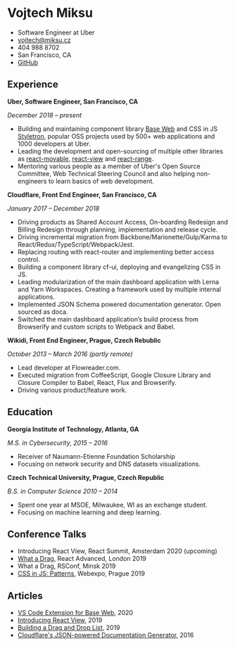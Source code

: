 # Vojtech Miksu

- Software Engineer at Uber
- vojtech@miksu.cz
- 404 988 8702
- San Francisco, CA
- [GitHub](https://github.com/tajo)

## Experience

**Uber, Software Engineer, San Francisco, CA**

_December 2018 – present_

- Building and maintaining component library [Base Web](https://baseweb.design) and CSS in JS [Styletron](https://www/styletron.org), popular OSS projects used by 500+ web applications and 1000 developers at Uber.
- Leading the development and open-sourcing of multiple other libraries as [react-movable](https://github.com/tajo/react-movable), [react-view](https://github.com/uber/react-view) and [react-range](https://github.com/tajo/react-range).
- Mentoring various people as a member of Uber's Open Source Committee, Web Technical Steering Council and also helping non-engineers to learn basics of web development.

**Cloudflare, Front End Engineer, San Francisco, CA**

_January 2017 – December 2018_

- Driving products as Shared Account Access, On-boarding Redesign and Billing Redesign through planning, implementation and release cycle.
- Driving incremental migration from Backbone/Marionette/Gulp/Karma to React/Redux/TypeScript/Webpack/Jest.
- Replacing routing with react-router and implementing better access control.
- Building a component library cf-ui, deploying and evangelizing CSS in JS.
- Leading modularization of the main dashboard application with Lerna and Yarn Workspaces. Creating a framework used by multiple internal applications.
- Implemented JSON Schema powered documentation generator. Open sourced as doca.
- Switched the main dashboard application’s build process from Browserify and custom scripts to Webpack and Babel.

**Wikidi, Front End Engineer, Prague, Czech Rebublic**

_October 2013 – March 2016 (partly remote)_

- Lead developer at Flowreader.com.
- Executed migration from CoffeeScript, Google Closure Library and Closure Compiler to Babel, React, Flux and Browserify.
- Driving various product/feature work.

## Education

**Georgia Institute of Technology, Atlanta, GA**

_M.S. in Cybersecurity, 2015 – 2016_

- Receiver of Naumann-Etienne Foundation Scholarship
- Focusing on network security and DNS datasets visualizations.

**Czech Technical University, Prague, Czech Republic**

_B.S. in Computer Science 2010 – 2014_

- Spent one year at MSOE, Milwaukee, WI as an exchange student.
- Focusing on machine learning and deep learning.

## Conference Talks

- Introducing React View, React Summit, Amsterdam 2020 (upcoming)
- [What a Drag](https://www.youtube.com/watch?v=y_XkQ2qMTSA), React Advanced, London 2019
- What a Drag, RSConf, Minsk 2019
- [CSS in JS: Patterns](https://slideslive.com/38910574/css-in-js-patterns), Webexpo, Prague 2019

## Articles

- [VS Code Extension for Base Web](https://baseweb.design/blog/vs-code-extension/), 2020
- [Introducing React View](https://baseweb.design/blog/introducing-react-view/), 2019
- [Building a Drag and Drop List](https://baseweb.design/blog/drag-and-drop-list/), 2019
- [Cloudflare's JSON-powered Documentation Generator](https://blog.cloudflare.com/cloudflares-json-powered-documentation-generator/), 2016
